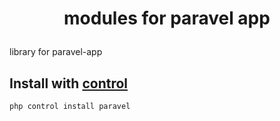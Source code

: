 # <p align="center">modules for paravel app</p>

library for paravel-app 

## Install with [control](https://github.com/Arikato111/control)

```
php control install paravel
```